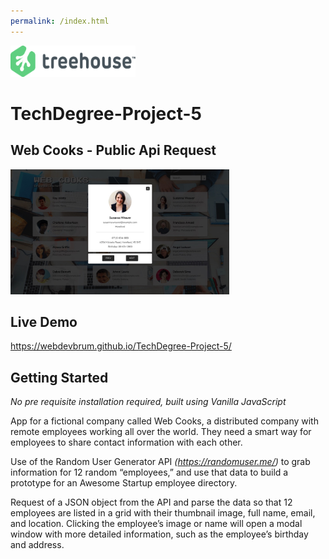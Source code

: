 ```yaml
---
permalink: /index.html
---
```

 
<img src='readme-images/treehouse.png' width='200' height='50' alt='treehouse logo'/>

# TechDegree-Project-5

## Web Cooks - Public Api Request

<img src='readme-images/front.jpeg' width='350' height='200' alt='project preview'/>

## Live Demo

https://webdevbrum.github.io/TechDegree-Project-5/

## Getting Started

*No pre requisite installation required, built using Vanilla JavaScript*

App for a fictional company called Web Cooks, a distributed company with remote employees working all over the world. They need a smart way for employees to share contact information with each other.
 
Use of the Random User Generator API *(https://randomuser.me/)* to grab information for 12 random “employees,” and use that data to build a prototype for an Awesome Startup employee directory.
 
Request of a JSON object from the API and parse the data so that 12 employees are listed in a grid with their thumbnail image, full name, email, and location. Clicking the employee’s image or name will open a modal window with more detailed information, such as the employee’s birthday and address.
 
 